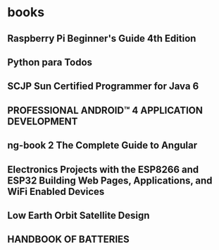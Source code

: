 # books

## Raspberry Pi Beginner's Guide 4th Edition
## Python para Todos
## SCJP Sun Certified Programmer for Java 6
## PROFESSIONAL ANDROID™ 4 APPLICATION DEVELOPMENT
## ng-book 2 The Complete Guide to Angular
## Electronics Projects with the ESP8266 and ESP32 Building Web Pages, Applications, and WiFi Enabled Devices
## Low Earth Orbit Satellite Design
## HANDBOOK OF BATTERIES

